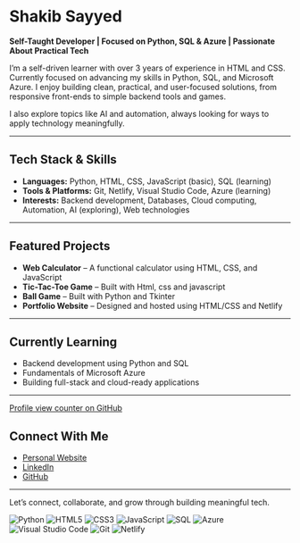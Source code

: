 # Shakib Sayyed

**Self-Taught Developer | Focused on Python, SQL & Azure | Passionate About Practical Tech**

I’m a self-driven learner with over 3 years of experience in HTML and CSS. Currently focused on advancing my skills in Python, SQL, and Microsoft Azure. I enjoy building clean, practical, and user-focused solutions, from responsive front-ends to simple backend tools and games. 

I also explore topics like AI and automation, always looking for ways to apply technology meaningfully.

---

## Tech Stack & Skills

- **Languages:** Python, HTML, CSS, JavaScript (basic), SQL (learning)
- **Tools & Platforms:** Git, Netlify, Visual Studio Code, Azure (learning)
- **Interests:** Backend development, Databases, Cloud computing, Automation, AI (exploring), Web technologies

---

## Featured Projects

- **Web Calculator** – A functional calculator using HTML, CSS, and JavaScript
- **Tic-Tac-Toe Game** – Built with Html, css and javascript 
- **Ball Game** – Built with Python and Tkinter
- **Portfolio Website** – Designed and hosted using HTML/CSS and Netlify

---

## Currently Learning

- Backend development using Python and SQL
- Fundamentals of Microsoft Azure
- Building full-stack and cloud-ready applications

---
[Profile view counter on GitHub](https://github.com/ShakibCodes/ShakibCodes)

## Connect With Me

- [Personal Website](https://shakibsayyed.netlify.app/)
- [LinkedIn](https://www.linkedin.com/in/shakib-sayyed-81b9b4352/)
- [GitHub](https://github.com/ShakibCodes)

---

Let’s connect, collaborate, and grow through building meaningful tech.


<p align="left"> <img src="https://img.shields.io/badge/Python-14354C?style=for-the-badge&logo=python&logoColor=white" alt="Python"/> <img src="https://img.shields.io/badge/HTML5-E34F26?style=for-the-badge&logo=html5&logoColor=white" alt="HTML5"/> <img src="https://img.shields.io/badge/CSS3-1572B6?style=for-the-badge&logo=css3&logoColor=white" alt="CSS3"/> <img src="https://img.shields.io/badge/JavaScript-F7DF1E?style=for-the-badge&logo=javascript&logoColor=black" alt="JavaScript"/> <img src="https://img.shields.io/badge/SQL-336791?style=for-the-badge&logo=mysql&logoColor=white" alt="SQL"/> <img src="https://img.shields.io/badge/Azure-0078D4?style=for-the-badge&logo=microsoft-azure&logoColor=white" alt="Azure"/> <img src="https://img.shields.io/badge/VS%20Code-007ACC?style=for-the-badge&logo=visual-studio-code&logoColor=white" alt="Visual Studio Code"/> <img src="https://img.shields.io/badge/Git-F05032?style=for-the-badge&logo=git&logoColor=white" alt="Git"/> <img src="https://img.shields.io/badge/Netlify-00C7B7?style=for-the-badge&logo=netlify&logoColor=white" alt="Netlify"/> </p>
